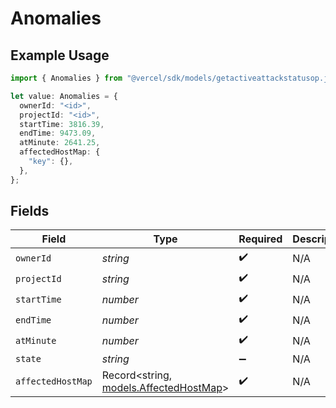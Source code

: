 # Anomalies

## Example Usage

```typescript
import { Anomalies } from "@vercel/sdk/models/getactiveattackstatusop.js";

let value: Anomalies = {
  ownerId: "<id>",
  projectId: "<id>",
  startTime: 3816.39,
  endTime: 9473.09,
  atMinute: 2641.25,
  affectedHostMap: {
    "key": {},
  },
};
```

## Fields

| Field                                                                  | Type                                                                   | Required                                                               | Description                                                            |
| ---------------------------------------------------------------------- | ---------------------------------------------------------------------- | ---------------------------------------------------------------------- | ---------------------------------------------------------------------- |
| `ownerId`                                                              | *string*                                                               | :heavy_check_mark:                                                     | N/A                                                                    |
| `projectId`                                                            | *string*                                                               | :heavy_check_mark:                                                     | N/A                                                                    |
| `startTime`                                                            | *number*                                                               | :heavy_check_mark:                                                     | N/A                                                                    |
| `endTime`                                                              | *number*                                                               | :heavy_check_mark:                                                     | N/A                                                                    |
| `atMinute`                                                             | *number*                                                               | :heavy_check_mark:                                                     | N/A                                                                    |
| `state`                                                                | *string*                                                               | :heavy_minus_sign:                                                     | N/A                                                                    |
| `affectedHostMap`                                                      | Record<string, [models.AffectedHostMap](../models/affectedhostmap.md)> | :heavy_check_mark:                                                     | N/A                                                                    |
